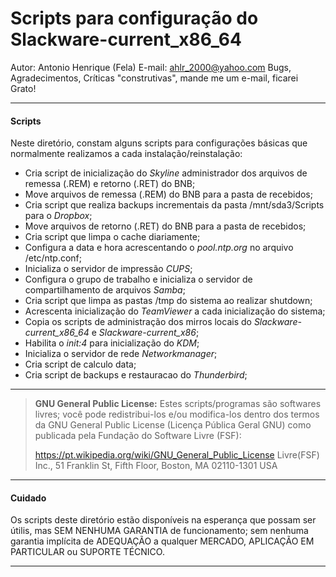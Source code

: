 **Scripts para configuração do Slackware-current_x86_64**
=================================================

Autor: Antonio Henrique (Fela)
E-mail: ahlr_2000@yahoo.com
Bugs, Agradecimentos, Críticas "construtivas", mande me um e-mail, ficarei Grato!

----------
#### <i class="icon-file"></i> **Scripts**
 Neste diretório, constam alguns scripts para configurações básicas que normalmente realizamos a cada instalação/reinstalação:
 
- Cria script de inicialização do *Skyline* administrador dos arquivos de remessa (.REM) e retorno (.RET) do BNB;
- Move arquivos de remessa (.REM) do BNB para a pasta de recebidos;
- Cria script que realiza backups incrementais da pasta /mnt/sda3/Scripts para o *Dropbox*;
- Move arquivos de retorno (.RET) do BNB para a pasta de recebidos;
- Cria script que limpa o cache diariamente;
- Configura a data e hora acrescentando o *pool.ntp.org*  no arquivo /etc/ntp.conf;
- Inicializa o servidor de impressão *CUPS*;
- Configura o grupo de trabalho e inicializa o servidor de compartilhamento de arquivos *Samba*;
- Cria script que limpa as pastas /tmp do sistema ao realizar shutdown;
- Acrescenta inicialização do *TeamViewer* a cada inicialização do sistema;
- Copia os scripts de administração dos mirros locais do *Slackware-current_x86_64* e *Slackware-current_x86*;
- Habilita o *init:4* para inicialização do *KDM*;
- Inicializa o servidor de rede *Networkmanager*;
- Cria script de calculo data;
- Cria script de backups e restauracao do *Thunderbird*;
----------

><i class="icon-leaf"></i> **GNU General Public License:**
>Estes scripts/programas são softwares livres; você pode redistribui-los e/ou modifica-los dentro dos termos da GNU General Public License (Licença Pública Geral GNU)  como publicada pela Fundação do Software Livre (FSF):
>
>https://pt.wikipedia.org/wiki/GNU_General_Public_License
>Livre(FSF) Inc., 51 Franklin St, Fifth Floor, Boston, MA 02110-1301 USA

----------
#### <i class="icon-fire"></i>**Cuidado**
Os scripts deste diretório estão disponíveis na esperança que possam ser útilis, mas SEM NENHUMA GARANTIA de funcionamento; sem nenhuma garantia implícita de ADEQUAÇÃO a qualquer MERCADO, APLICAÇÃO EM PARTICULAR ou SUPORTE TÉCNICO.

----------
 
